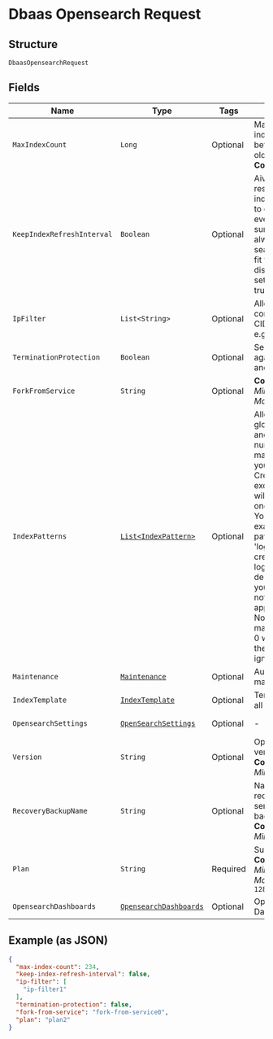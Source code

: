 
# Dbaas Opensearch Request

## Structure

`DbaasOpensearchRequest`

## Fields

| Name | Type | Tags | Description | Getter | Setter |
|  --- | --- | --- | --- | --- | --- |
| `MaxIndexCount` | `Long` | Optional | Maximum number of indexes to keep before deleting the oldest one<br>**Constraints**: `>= 0` | Long getMaxIndexCount() | setMaxIndexCount(Long maxIndexCount) |
| `KeepIndexRefreshInterval` | `Boolean` | Optional | Aiven automation resets index.refresh_interval to default value for every index to be sure that indices are always visible to search. If it doesn't fit your case, you can disable this by setting up this flag to true. | Boolean getKeepIndexRefreshInterval() | setKeepIndexRefreshInterval(Boolean keepIndexRefreshInterval) |
| `IpFilter` | `List<String>` | Optional | Allow incoming connections from CIDR address block, e.g. '10.20.0.0/16' | List<String> getIpFilter() | setIpFilter(List<String> ipFilter) |
| `TerminationProtection` | `Boolean` | Optional | Service is protected against termination and powering off | Boolean getTerminationProtection() | setTerminationProtection(Boolean terminationProtection) |
| `ForkFromService` | `String` | Optional | **Constraints**: *Minimum Length*: `0`, *Maximum Length*: `63` | String getForkFromService() | setForkFromService(String forkFromService) |
| `IndexPatterns` | [`List<IndexPattern>`](../../doc/models/index-pattern.md) | Optional | Allows you to create glob style patterns and set a max number of indexes matching this pattern you want to keep. Creating indexes exceeding this value will cause the oldest one to get deleted. You could for example create a pattern looking like 'logs.?' and then create index logs.1, logs.2 etc, it will delete logs.1 once you create logs.6. Do note 'logs.?' does not apply to logs.10. Note: Setting max_index_count to 0 will do nothing and the pattern gets ignored. | List<IndexPattern> getIndexPatterns() | setIndexPatterns(List<IndexPattern> indexPatterns) |
| `Maintenance` | [`Maintenance`](../../doc/models/maintenance.md) | Optional | Automatic maintenance settings | Maintenance getMaintenance() | setMaintenance(Maintenance maintenance) |
| `IndexTemplate` | [`IndexTemplate`](../../doc/models/index-template.md) | Optional | Template settings for all new indexes | IndexTemplate getIndexTemplate() | setIndexTemplate(IndexTemplate indexTemplate) |
| `OpensearchSettings` | [`OpenSearchSettings`](../../doc/models/open-search-settings.md) | Optional | - | OpenSearchSettings getOpensearchSettings() | setOpensearchSettings(OpenSearchSettings opensearchSettings) |
| `Version` | `String` | Optional | OpenSearch major version<br>**Constraints**: *Minimum Length*: `1` | String getVersion() | setVersion(String version) |
| `RecoveryBackupName` | `String` | Optional | Name of a backup to recover from for services that support backup names<br>**Constraints**: *Minimum Length*: `1` | String getRecoveryBackupName() | setRecoveryBackupName(String recoveryBackupName) |
| `Plan` | `String` | Required | Subscription plan<br>**Constraints**: *Minimum Length*: `1`, *Maximum Length*: `128` | String getPlan() | setPlan(String plan) |
| `OpensearchDashboards` | [`OpensearchDashboards`](../../doc/models/opensearch-dashboards.md) | Optional | OpenSearch Dashboards settings | OpensearchDashboards getOpensearchDashboards() | setOpensearchDashboards(OpensearchDashboards opensearchDashboards) |

## Example (as JSON)

```json
{
  "max-index-count": 234,
  "keep-index-refresh-interval": false,
  "ip-filter": [
    "ip-filter1"
  ],
  "termination-protection": false,
  "fork-from-service": "fork-from-service0",
  "plan": "plan2"
}
```

